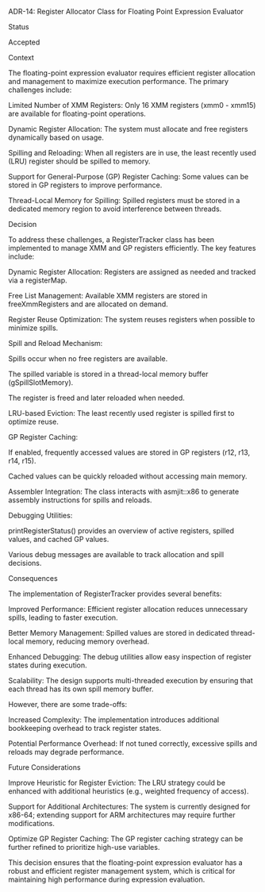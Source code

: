 ADR-14: Register Allocator Class for Floating Point Expression Evaluator

Status

Accepted

Context

The floating-point expression evaluator requires efficient register allocation and management to maximize execution performance. The primary challenges include:

Limited Number of XMM Registers: Only 16 XMM registers (xmm0 - xmm15) are available for floating-point operations.

Dynamic Register Allocation: The system must allocate and free registers dynamically based on usage.

Spilling and Reloading: When all registers are in use, the least recently used (LRU) register should be spilled to memory.

Support for General-Purpose (GP) Register Caching: Some values can be stored in GP registers to improve performance.

Thread-Local Memory for Spilling: Spilled registers must be stored in a dedicated memory region to avoid interference between threads.

Decision

To address these challenges, a RegisterTracker class has been implemented to manage XMM and GP registers efficiently. The key features include:

Dynamic Register Allocation: Registers are assigned as needed and tracked via a registerMap.

Free List Management: Available XMM registers are stored in freeXmmRegisters and are allocated on demand.

Register Reuse Optimization: The system reuses registers when possible to minimize spills.

Spill and Reload Mechanism:

Spills occur when no free registers are available.

The spilled variable is stored in a thread-local memory buffer (gSpillSlotMemory).

The register is freed and later reloaded when needed.

LRU-based Eviction: The least recently used register is spilled first to optimize reuse.

GP Register Caching:

If enabled, frequently accessed values are stored in GP registers (r12, r13, r14, r15).

Cached values can be quickly reloaded without accessing main memory.

Assembler Integration: The class interacts with asmjit::x86 to generate assembly instructions for spills and reloads.

Debugging Utilities:

printRegisterStatus() provides an overview of active registers, spilled values, and cached GP values.

Various debug messages are available to track allocation and spill decisions.

Consequences

The implementation of RegisterTracker provides several benefits:

Improved Performance: Efficient register allocation reduces unnecessary spills, leading to faster execution.

Better Memory Management: Spilled values are stored in dedicated thread-local memory, reducing memory overhead.

Enhanced Debugging: The debug utilities allow easy inspection of register states during execution.

Scalability: The design supports multi-threaded execution by ensuring that each thread has its own spill memory buffer.

However, there are some trade-offs:

Increased Complexity: The implementation introduces additional bookkeeping overhead to track register states.

Potential Performance Overhead: If not tuned correctly, excessive spills and reloads may degrade performance.

Future Considerations

Improve Heuristic for Register Eviction: The LRU strategy could be enhanced with additional heuristics (e.g., weighted frequency of access).

Support for Additional Architectures: The system is currently designed for x86-64; extending support for ARM architectures may require further modifications.

Optimize GP Register Caching: The GP register caching strategy can be further refined to prioritize high-use variables.

This decision ensures that the floating-point expression evaluator has a robust and efficient register management system, which is critical for maintaining high performance during expression evaluation.